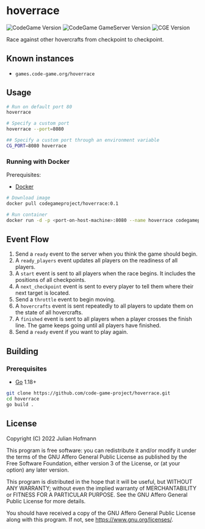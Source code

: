 # hoverrace
![CodeGame Version](https://img.shields.io/badge/CodeGame-v0.6-orange)
![CodeGame GameServer Version](https://img.shields.io/badge/GameServer-v0.1-yellow)
![CGE Version](https://img.shields.io/badge/CGE-v0.3-green)

Race against other hovercrafts from checkpoint to checkpoint.

## Known instances

- `games.code-game.org/hoverrace`

## Usage

```sh
# Run on default port 80
hoverrace

# Specify a custom port
hoverrace --port=8080

## Specify a custom port through an environment variable
CG_PORT=8080 hoverrace
```

### Running with Docker

Prerequisites:
- [Docker](https://docker.com/)

```sh
# Download image
docker pull codegameproject/hoverrace:0.1

# Run container
docker run -d -p <port-on-host-machine>:8080 --name hoverrace codegameproject/hoverrace:0.1
```

## Event Flow

1. Send a `ready` event to the server when you think the game should begin.
2. A `ready_players` event updates all players on the readiness of all players.
3. A `start` event is sent to all players when the race begins. It includes the positions of all checkpoints.
4. A `next_checkpoint` event is sent to every player to tell them where their next target is located.
5. Send a `throttle` event to begin moving.
6. A `hovercrafts` event is sent repeatedly to all players to update them on the state of all hovercrafts.
7. A `finished` event is sent to all players when a player crosses the finish line. The game keeps going until all players have finished.
8. Send a `ready` event if you want to play again.

## Building

### Prerequisites

- [Go](https://go.dev) 1.18+

```sh
git clone https://github.com/code-game-project/hoverrace.git
cd hoverrace
go build .
```
## License

Copyright (C) 2022 Julian Hofmann

This program is free software: you can redistribute it and/or modify
it under the terms of the GNU Affero General Public License as published
by the Free Software Foundation, either version 3 of the License, or
(at your option) any later version.

This program is distributed in the hope that it will be useful,
but WITHOUT ANY WARRANTY; without even the implied warranty of
MERCHANTABILITY or FITNESS FOR A PARTICULAR PURPOSE.  See the
GNU Affero General Public License for more details.

You should have received a copy of the GNU Affero General Public License
along with this program.  If not, see <https://www.gnu.org/licenses/>.
